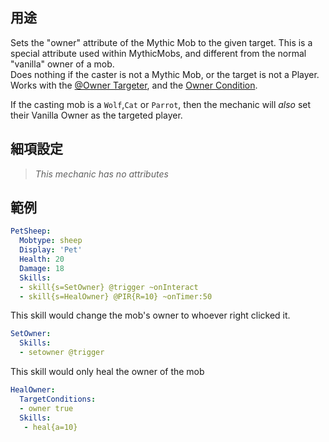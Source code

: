 ## 用途
Sets the "owner" attribute of the Mythic Mob to the given target. This is a special attribute used within MythicMobs, and different from the normal "vanilla" owner of a mob.  
Does nothing if the caster is not a Mythic Mob, or the target is not a Player.  
Works with the [@Owner Targeter](/Skills/Targeters/Owner), and the [Owner Condition](/skills/conditions/owner).  

If the casting mob is a `Wolf`,`Cat` or `Parrot`, then the mechanic will _also_ set their Vanilla Owner as the targeted player.


## 細項設定
>*This mechanic has no attributes*


## 範例
```yaml
PetSheep:
  Mobtype: sheep
  Display: 'Pet'
  Health: 20
  Damage: 18
  Skills:
  - skill{s=SetOwner} @trigger ~onInteract
  - skill{s=HealOwner} @PIR{R=10} ~onTimer:50
```

This skill would change the mob's owner to whoever right clicked it.
```yaml
SetOwner:
  Skills:
  - setowner @trigger
```
This skill would only heal the owner of the mob
```yaml
HealOwner:
  TargetConditions:
  - owner true
  Skills:
   - heal{a=10}
```